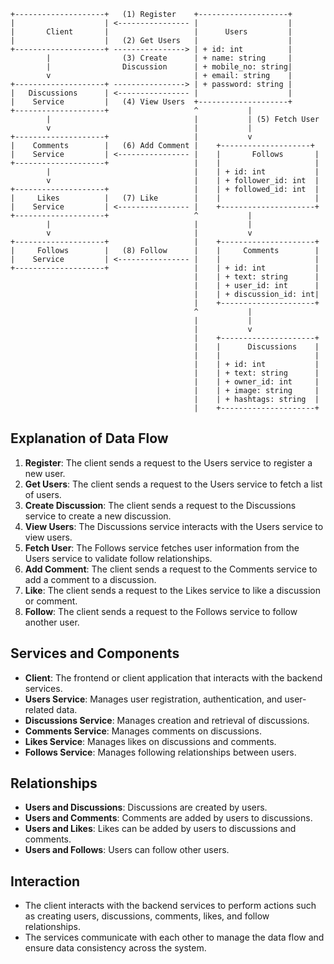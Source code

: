     +--------------------+   (1) Register    +--------------------+
    |                    | <---------------- |                    |
    |       Client       |                   |      Users         |
    |                    |   (2) Get Users   |                    |
    +--------------------+ ----------------> | + id: int          |
            |                (3) Create      | + name: string     |
            |                Discussion      | + mobile_no: string|
            v                                | + email: string    |
    +--------------------+ ----------------> | + password: string |
    |   Discussions      | <---------------- |                    |
    |    Service         |   (4) View Users  +--------------------+
    +--------------------+                   ^           |
            |                                |           | (5) Fetch User
            v                                |           |
    +--------------------+                   |           v
    |    Comments        |   (6) Add Comment |    +--------------------+
    |    Service         | <---------------- |    |       Follows       |
    +--------------------+                   |    |                     |
            |                                |    | + id: int           |
            v                                |    | + follower_id: int  |
    +--------------------+                   |    | + followed_id: int  |
    |     Likes          |   (7) Like        |    |                     |
    |    Service         | <---------------- |    +---------------------+
    +--------------------+                   ^           |
            |                                |           |
            v                                |           v
    +--------------------+                   |    +---------------------+
    |     Follows        |   (8) Follow      |    |     Comments        |
    |    Service         | <---------------- |    |                     |
    +--------------------+                   |    | + id: int           |
                                             |    | + text: string      |
                                             |    | + user_id: int      |
                                             |    | + discussion_id: int|
                                             |    +---------------------+
                                             ^           |
                                             |           |
                                             |           v
                                             |    +---------------------+
                                             |    |      Discussions    |
                                             |    |                     |
                                             |    | + id: int           |
                                             |    | + text: string      |
                                             |    | + owner_id: int     |
                                             |    | + image: string     |
                                             |    | + hashtags: string  |
                                             |    +---------------------+




## Explanation of Data Flow

1. **Register**: The client sends a request to the Users service to register a new user.
2. **Get Users**: The client sends a request to the Users service to fetch a list of users.
3. **Create Discussion**: The client sends a request to the Discussions service to create a new discussion.
4. **View Users**: The Discussions service interacts with the Users service to view users.
5. **Fetch User**: The Follows service fetches user information from the Users service to validate follow relationships.
6. **Add Comment**: The client sends a request to the Comments service to add a comment to a discussion.
7. **Like**: The client sends a request to the Likes service to like a discussion or comment.
8. **Follow**: The client sends a request to the Follows service to follow another user.

## Services and Components

- **Client**: The frontend or client application that interacts with the backend services.
- **Users Service**: Manages user registration, authentication, and user-related data.
- **Discussions Service**: Manages creation and retrieval of discussions.
- **Comments Service**: Manages comments on discussions.
- **Likes Service**: Manages likes on discussions and comments.
- **Follows Service**: Manages following relationships between users.

## Relationships

- **Users and Discussions**: Discussions are created by users.
- **Users and Comments**: Comments are added by users to discussions.
- **Users and Likes**: Likes can be added by users to discussions and comments.
- **Users and Follows**: Users can follow other users.

## Interaction

- The client interacts with the backend services to perform actions such as creating users, discussions, comments, likes, and follow relationships.
- The services communicate with each other to manage the data flow and ensure data consistency across the system.